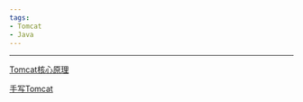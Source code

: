 ```yaml
---
tags:
- Tomcat
- Java
---
```

---

[Tomcat核心原理](https://www.bilibili.com/video/BV1dJ411N7Um/?spm_id_from=333.999.0.0&vd_source=99b31898c1408d1d4c4fe207c39caefd)

[手写Tomcat](https://www.bilibili.com/video/BV1ob411P72N/?spm_id_from=333.999.0.0&vd_source=99b31898c1408d1d4c4fe207c39caefd)